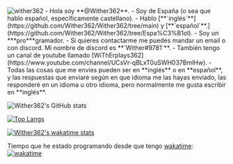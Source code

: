 <img src="https://komarev.com/ghpvc/?username=Wither362&label=Profile%20views&color=0e75b6&style=flat" alt="wither362" />
- Hola soy **@Wither362**.
- Soy de España (o sea que hablo español, específicamente castellano).
- Hablo [**`inglés`**](https://github.com/Wither362/Wither362/tree/main) y [**`español`**.](https://github.com/Wither362/Wither362/tree/Espa%C3%B1ol).
- Soy un ***pro***gramador.
- Si quieres contactarme me puedes mandar un email o con discord. Mi nombre de discord es **`Wither#9781`**.
- También tengo un canal de youtube llamado [WiThErplays362](https://www.youtube.com/channel/UCsVr-qBLxT0uSWH037BmlHw).
- Todas las cosas que me envíes pueden ser en **inglés** o en **español**, y las respuestas que enviaré según en que idioma me las hayas enviado, las responderé en un idioma u otro idioma, pero normalmente me gusta escribir en **inglés**.

![Wither362's GitHub stats](https://github-readme-stats.vercel.app/api?username=Wither362&show_icons=true&theme=aura&locale=es)

[![Top Langs](https://github-readme-stats.vercel.app/api/top-langs/?username=Wither362&theme=aura&langs_count=10&locale=es)](https://github.com/anuraghazra/github-readme-stats)

[![Wither362's wakatime stats](https://github-readme-stats.vercel.app/api/wakatime?username=Wither362&theme=aura&locale=es)](https://github.com/anuraghazra/github-readme-stats)

Tiempo que he estado programando desde que tengo [wakatime](https://wakatime.com): [![wakatime](https://wakatime.com/badge/user/794e428c-35bd-4d93-8f0f-8b7a40bdacd9.svg)](https://wakatime.com/@794e428c-35bd-4d93-8f0f-8b7a40bdacd9)
<!---
Wither362/Wither362 is a ✨ special ✨ repository because its `README.md` (this file) appears on your GitHub profile.
You can click the Preview link to take a look at your changes.
--->
